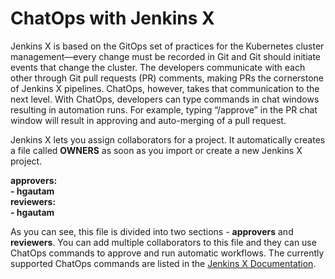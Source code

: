 # ChatOps with Jenkins X

Jenkins X is based on the GitOps set of practices for the Kubernetes cluster management—every change must be recorded in Git and Git should initiate events that change the cluster. The developers communicate with each other through Git pull requests (PR) comments, making PRs the cornerstone of Jenkins X pipelines. ChatOps, however, takes that communication to the next level. With ChatOps, developers can type commands in chat windows resulting in automation runs. For example, typing “/approve” in the PR chat window will result in approving and auto-merging of a pull request.

Jenkins X lets you assign collaborators for a project. It automatically creates a file called **OWNERS** as soon as you import or create a new Jenkins X project.

**approvers:**\
**- hgautam**\
**reviewers:**\
**- hgautam**

As you can see, this file is divided into two sections - **approvers** and **reviewers**. You can add multiple collaborators to this file and they can use ChatOps commands to approve and run automatic workflows. The currently supported ChatOps commands are listed in the [Jenkins X Documentation](https://jenkins-x.io/v3/develop/reference/chatops/).
